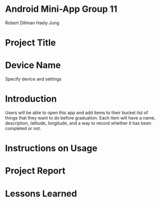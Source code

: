 # Android Mini-App Group 11
Robert Dillman
Haely Jung

# Project Title

# Device Name
Specify device and settings

# Introduction
Users will be able to open this app and add items to their bucket list of things that they want to do before graduation.
Each item will have a name, description, latitude, longitude, and a way to record whether it has been completed or not.

# Instructions on Usage

# Project Report

# Lessons Learned
